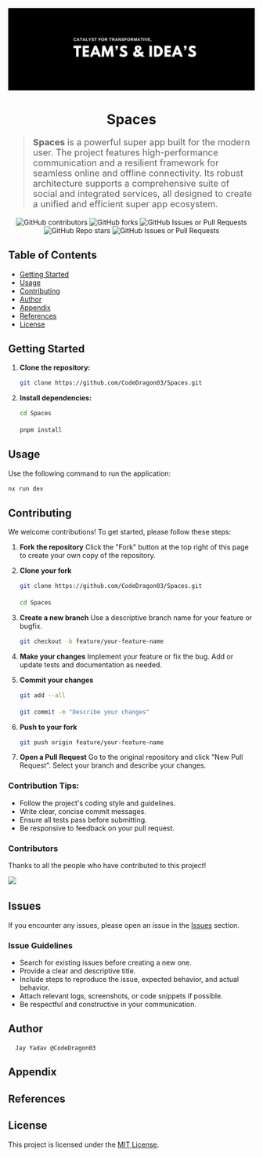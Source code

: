 <div align="center">
    <img src="./Poster.jpeg" alt="Poster" />
</div>

<h1 align="center">Spaces</h1>

<blockquote style="font-size:18px;">
    <strong>Spaces</strong> is a powerful super app built for the modern user. The project features high-performance communication and a resilient framework for seamless online and offline connectivity. Its robust architecture supports a comprehensive suite of social and integrated services, all designed to create a unified and efficient super app ecosystem.
</blockquote>

<div align="center">
    <img src="https://img.shields.io/github/contributors/CodeDragon03/Spaces?style=for-the-badge&logo=github&color=green" alt="GitHub contributors" />
    <img src="https://img.shields.io/github/forks/CodeDragon03/Spaces?style=for-the-badge&logo=github&color=green" alt="GitHub forks" />
    <img alt="GitHub Issues or Pull Requests" src="https://img.shields.io/github/issues-pr/CodeDragon03/Spaces?style=for-the-badge&logo=github&color=green">
    <img src="https://img.shields.io/github/stars/CodeDragon03/Spaces?style=for-the-badge&logo=github&color=green" alt="GitHub Repo stars" />
    <img src="https://img.shields.io/github/issues/CodeDragon03/Spaces?style=for-the-badge&logo=github&color=green" alt="GitHub Issues or Pull Requests" />
</div>

## Table of Contents

- [Getting Started](#getting-started)
- [Usage](#usage)
- [Contributing](#contributing)
- [Author](#author)
- [Appendix](#appendix)
- [References](#references)
- [License](#license)

## Getting Started

1.  **Clone the repository:**

    ```bash
    git clone https://github.com/CodeDragon03/Spaces.git
    ```

2.  **Install dependencies:**

    ```bash
    cd Spaces

    pnpm install
    ```

## Usage

Use the following command to run the application:

```bash
nx run dev
```

## Contributing

We welcome contributions\! To get started, please follow these steps:

1.  **Fork the repository** Click the "Fork" button at the top right of this
    page to create your own copy of the repository.

2.  **Clone your fork**

    ```bash
    git clone https://github.com/CodeDragon03/Spaces.git

    cd Spaces
    ```

3.  **Create a new branch** Use a descriptive branch name for your feature or
    bugfix.

    ```bash
    git checkout -b feature/your-feature-name
    ```

4.  **Make your changes** Implement your feature or fix the bug. Add or update
    tests and documentation as needed.

5.  **Commit your changes**

    ```bash
    git add --all

    git commit -m "Describe your changes"
    ```

6.  **Push to your fork**

    ```bash
    git push origin feature/your-feature-name
    ```

7.  **Open a Pull Request** Go to the original repository and click "New Pull
    Request". Select your branch and describe your changes.

### Contribution Tips:

- Follow the project's coding style and guidelines.
- Write clear, concise commit messages.
- Ensure all tests pass before submitting.
- Be responsive to feedback on your pull request.

### Contributors

Thanks to all the people who have contributed to this project\!

<div align="start">
    <a href="https://github.com/CodeDragon03/Spaces/graphs/contributors">
        <img src="https://contrib.rocks/image?repo=CodeDragon03/Spaces"/>
    </a>
</div>

## Issues

If you encounter any issues, please open an issue in the
[Issues](https://github.com/CodeDragon03/Spaces/issues) section.

### Issue Guidelines

- Search for existing issues before creating a new one.
- Provide a clear and descriptive title.
- Include steps to reproduce the issue, expected behavior, and actual behavior.
- Attach relevant logs, screenshots, or code snippets if possible.
- Be respectful and constructive in your communication.

## Author

```
  Jay Yadav @CodeDragon03
```

## Appendix

## References

## License

This project is licensed under the
[MIT License](./LICENSE).
